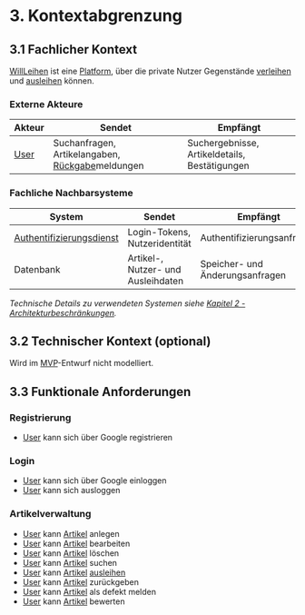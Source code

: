 # 3. Kontextabgrenzung

## 3.1 Fachlicher Kontext

[WillLeihen](12_glossary.md#willleihen) ist eine [Platform](12_glossary.md#platform), über die private Nutzer Gegenstände [verleihen](12_glossary.md#verleihen) und [ausleihen](12_glossary.md#ausleihen) können.

### Externe Akteure

| Akteur | Sendet | Empfängt |
|--------|--------|----------|
| [User](12_glossary.md#user) | Suchanfragen, Artikelangaben, [Rückgabe](12_glossary.md#rueckgabe)meldungen | Suchergebnisse, Artikeldetails, Bestätigungen |

### Fachliche Nachbarsysteme

| System | Sendet | Empfängt |
|--------|--------|----------|
| [Authentifizierungsdienst](12_glossary.md#authentifizierungsdienst) | Login-Tokens, Nutzeridentität | Authentifizierungsanfragen |
| Datenbank | Artikel-, Nutzer- und Ausleihdaten | Speicher- und Änderungsanfragen |

*Technische Details zu verwendeten Systemen siehe [Kapitel 2 - Architekturbeschränkungen](02_architecture_constraints.md).* 

## 3.2 Technischer Kontext (optional)
Wird im [MVP](12_glossary.md#mvp)-Entwurf nicht modelliert.

## 3.3 Funktionale Anforderungen

### Registrierung
- [User](12_glossary.md#user) kann sich über Google registrieren

### Login
- [User](12_glossary.md#user) kann sich über Google einloggen
- [User](12_glossary.md#user) kann sich ausloggen

### Artikelverwaltung
- [User](12_glossary.md#user) kann [Artikel](12_glossary.md#artikel) anlegen
- [User](12_glossary.md#user) kann [Artikel](12_glossary.md#artikel) bearbeiten
- [User](12_glossary.md#user) kann [Artikel](12_glossary.md#artikel) löschen
- [User](12_glossary.md#user) kann [Artikel](12_glossary.md#artikel) suchen
- [User](12_glossary.md#user) kann [Artikel](12_glossary.md#artikel) [ausleihen](12_glossary.md#ausleihen)
- [User](12_glossary.md#user) kann [Artikel](12_glossary.md#artikel) zurückgeben
- [User](12_glossary.md#user) kann [Artikel](12_glossary.md#artikel) als defekt melden
- [User](12_glossary.md#user) kann [Artikel](12_glossary.md#artikel) bewerten
